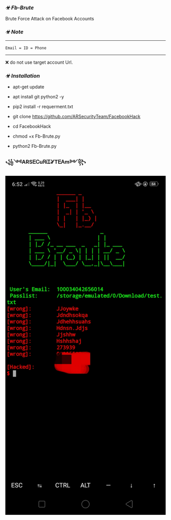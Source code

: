 ### _☣ Fb-Brute_

Brute Force Attack on Facebook Accounts

### _☣ Note_
_______________________________
    Email = ID = Phone
_______________________________
❌   do not use target account Url. 

### _☣ Installation_

* apt-get update

* apt install git python2 -y

* pip2 install -r requerment.txt

* git clone https://github.com/ARSecurityTeam/FacebookHack

* cd FacebookHack

* chmod +x Fb-Brute.py

* python2 Fb-Brute.py



### ꧁༺ARSᎬᏟuᏒᎥᏆᎽTᎬᎪm༻꧂




 <h><img src="https://github.com/ARSecurityTeam/FacebookHack/blob/master/IMG_20200824_185239.jpg" width="600px" size="780"> </h></img>




